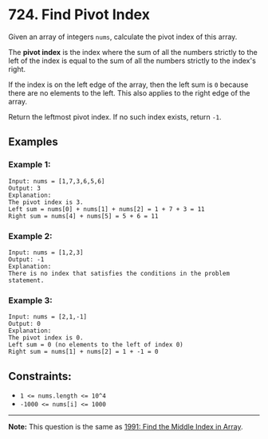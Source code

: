 # 724. Find Pivot Index

Given an array of integers `nums`, calculate the pivot index of this array.

The **pivot index** is the index where the sum of all the numbers strictly to the left of the index is equal to the sum of all the numbers strictly to the index's right.

If the index is on the left edge of the array, then the left sum is `0` because there are no elements to the left. This also applies to the right edge of the array.

Return the leftmost pivot index. If no such index exists, return `-1`.

## Examples

### Example 1:
```text
Input: nums = [1,7,3,6,5,6]
Output: 3
Explanation:
The pivot index is 3.
Left sum = nums[0] + nums[1] + nums[2] = 1 + 7 + 3 = 11
Right sum = nums[4] + nums[5] = 5 + 6 = 11
```

### Example 2:
```text
Input: nums = [1,2,3]
Output: -1
Explanation:
There is no index that satisfies the conditions in the problem statement.
```

### Example 3:
```text
Input: nums = [2,1,-1]
Output: 0
Explanation:
The pivot index is 0.
Left sum = 0 (no elements to the left of index 0)
Right sum = nums[1] + nums[2] = 1 + -1 = 0
```

## Constraints:
- `1 <= nums.length <= 10^4`
- `-1000 <= nums[i] <= 1000`

---

**Note:** This question is the same as [1991: Find the Middle Index in Array](https://leetcode.com/problems/find-the-middle-index-in-array/).